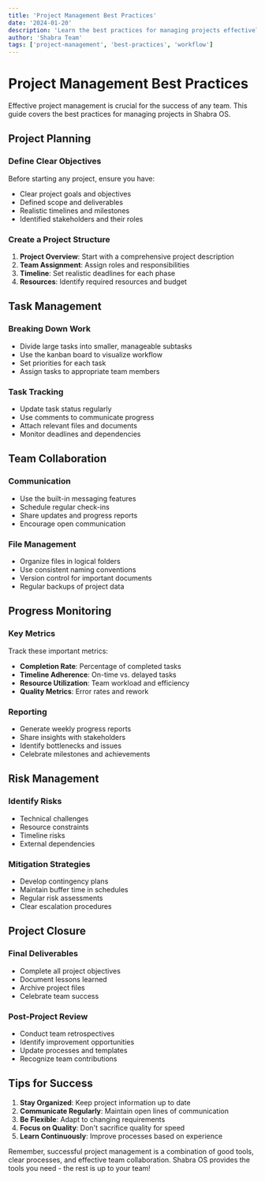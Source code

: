 ```yaml
---
title: 'Project Management Best Practices'
date: '2024-01-20'
description: 'Learn the best practices for managing projects effectively in Shabra OS'
author: 'Shabra Team'
tags: ['project-management', 'best-practices', 'workflow']
---
```


# Project Management Best Practices

Effective project management is crucial for the success of any team. This guide covers the best practices for managing projects in Shabra OS.

## Project Planning

### Define Clear Objectives

Before starting any project, ensure you have:

- Clear project goals and objectives
- Defined scope and deliverables
- Realistic timelines and milestones
- Identified stakeholders and their roles

### Create a Project Structure

1. **Project Overview**: Start with a comprehensive project description
2. **Team Assignment**: Assign roles and responsibilities
3. **Timeline**: Set realistic deadlines for each phase
4. **Resources**: Identify required resources and budget

## Task Management

### Breaking Down Work

- Divide large tasks into smaller, manageable subtasks
- Use the kanban board to visualize workflow
- Set priorities for each task
- Assign tasks to appropriate team members

### Task Tracking

- Update task status regularly
- Use comments to communicate progress
- Attach relevant files and documents
- Monitor deadlines and dependencies

## Team Collaboration

### Communication

- Use the built-in messaging features
- Schedule regular check-ins
- Share updates and progress reports
- Encourage open communication

### File Management

- Organize files in logical folders
- Use consistent naming conventions
- Version control for important documents
- Regular backups of project data

## Progress Monitoring

### Key Metrics

Track these important metrics:

- **Completion Rate**: Percentage of completed tasks
- **Timeline Adherence**: On-time vs. delayed tasks
- **Resource Utilization**: Team workload and efficiency
- **Quality Metrics**: Error rates and rework

### Reporting

- Generate weekly progress reports
- Share insights with stakeholders
- Identify bottlenecks and issues
- Celebrate milestones and achievements

## Risk Management

### Identify Risks

- Technical challenges
- Resource constraints
- Timeline risks
- External dependencies

### Mitigation Strategies

- Develop contingency plans
- Maintain buffer time in schedules
- Regular risk assessments
- Clear escalation procedures

## Project Closure

### Final Deliverables

- Complete all project objectives
- Document lessons learned
- Archive project files
- Celebrate team success

### Post-Project Review

- Conduct team retrospectives
- Identify improvement opportunities
- Update processes and templates
- Recognize team contributions

## Tips for Success

1. **Stay Organized**: Keep project information up to date
2. **Communicate Regularly**: Maintain open lines of communication
3. **Be Flexible**: Adapt to changing requirements
4. **Focus on Quality**: Don't sacrifice quality for speed
5. **Learn Continuously**: Improve processes based on experience

Remember, successful project management is a combination of good tools, clear processes, and effective team collaboration. Shabra OS provides the tools you need - the rest is up to your team!
